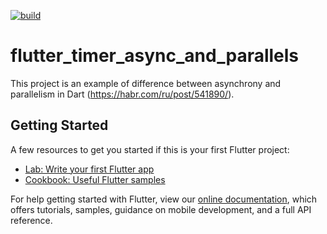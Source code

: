 [![build](https://github.com/felangel/bloc/workflows/build/badge.svg)](https://github.com/felangel/bloc/actions)

# flutter_timer_async_and_parallels

This project is an example of difference between asynchrony and parallelism in Dart (https://habr.com/ru/post/541890/).

## Getting Started


A few resources to get you started if this is your first Flutter project:

- [Lab: Write your first Flutter app](https://flutter.dev/docs/get-started/codelab)
- [Cookbook: Useful Flutter samples](https://flutter.dev/docs/cookbook)

For help getting started with Flutter, view our 
[online documentation](https://flutter.dev/docs), which offers tutorials, 
samples, guidance on mobile development, and a full API reference.
